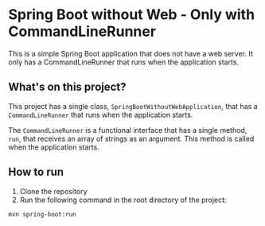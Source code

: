 # Spring Boot without Web - Only with CommandLineRunner

This is a simple Spring Boot application that does not have a web server. It only has a CommandLineRunner that runs when the application starts.

## What's on this project?

This project has a single class, `SpringBootWithoutWebApplication`, that has a `CommandLineRunner` that runs when the application starts.

The `CommandLineRunner` is a functional interface that has a single method, `run`, that receives an array of strings as an argument. This method is called when the application starts.

## How to run

1. Clone the repository
2. Run the following command in the root directory of the project:

```shell
mvn spring-boot:run
```
